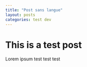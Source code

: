 ```yaml
---
title: "Post sans langue"
layout: posts
categories: test dev
---
```


# This is a test post

Lorem ipsum test test test
